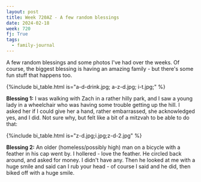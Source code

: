 ```yaml
---
layout: post
title: Week 720AZ - A few random blessings
date: 2024-02-18
week: 720
fj: True
tags:
  - family-journal
---
```


A few random blessings and some photos I've had over the weeks. Of course, the biggest blessing is having an amazing family - but there's some fun stuff that happens too.

{%include bi_table.html is="a-d-drink.jpg; a-z-d.jpg; i-t.jpg;" %}

**Blessing 1:** I was walking with Zach in a rather hilly park, and I saw a young lady in a wheelchair who was having some trouble getting up the hill. I asked her if I could give her a hand, rather embarrassed, she acknowledged yes, and I did. Not sure why, but felt like a bit of a mitzvah to be able to do that:

{%include bi_table.html is="z-d.jpg;i.jpg;z-d-2.jpg" %}

**Blessing 2:** An older (homeless/possibly high) man on a bicycle with a feather in his cap went by. I hollered - love the feather. He circled back around, and asked for money. I didn't have any. Then he looked at me with a huge smile and said can I rub your head - of course I said and he did, then biked off with a huge smile.
